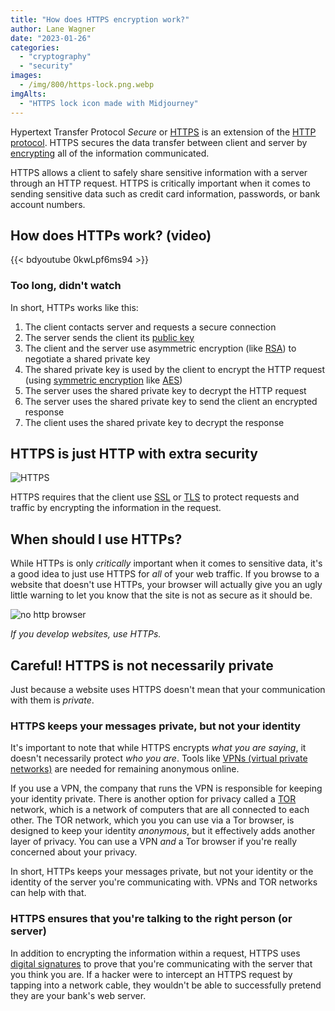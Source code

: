```yaml
---
title: "How does HTTPS encryption work?"
author: Lane Wagner
date: "2023-01-26"
categories: 
  - "cryptography"
  - "security"
images:
  - /img/800/https-lock.png.webp
imgAlts:
  - "HTTPS lock icon made with Midjourney"
---
```



Hypertext Transfer Protocol *Secure* or [HTTPS](https://developer.mozilla.org/en-US/docs/Glossary/https) is an extension of the [HTTP protocol](http://boot.dev/learn/learn-http). HTTPS secures the data transfer between client and server by [encrypting](https://developer.mozilla.org/en-US/docs/Glossary/Encryption) all of the information communicated.

HTTPS allows a client to safely share sensitive information with a server through an HTTP request. HTTPS is critically important when it comes to sending sensitive data such as credit card information, passwords, or bank account numbers.

## How does HTTPs work? (video)

{{< bdyoutube 0kwLpf6ms94 >}}

### Too long, didn't watch

In short, HTTPs works like this:

1. The client contacts server and requests a secure connection
2. The server sends the client its [public key](https://en.wikipedia.org/wiki/Public-key_cryptography)
3. The client and the server use asymmetric encryption (like [RSA](https://en.wikipedia.org/wiki/RSA_(cryptosystem))) to negotiate a shared private key
4. The shared private key is used by the client to encrypt the HTTP request (using [symmetric encryption](https://en.wikipedia.org/wiki/Symmetric-key_algorithm) like [AES](https://blog.boot.dev/cryptography/aes-256-cipher/))
5. The server uses the shared private key to decrypt the HTTP request
6. The server uses the shared private key to send the client an encrypted response
7. The client uses the shared private key to decrypt the response

## HTTPS is just HTTP with extra security

![HTTPS](https://i.imgur.com/iOkQUdG.png)

HTTPS requires that the client use [SSL](https://developer.mozilla.org/en-US/docs/Glossary/SSL) or [TLS](https://developer.mozilla.org/en-US/docs/Glossary/TLS) to protect requests and traffic by encrypting the information in the request.

## When should I use HTTPs?

While HTTPs is only *critically* important when it comes to sensitive data, it's a good idea to just use HTTPS for *all* of your web traffic. If you browse to a website that doesn't use HTTPs, your browser will actually give you an ugly little warning to let you know that the site is not as secure as it should be.

![no http browser](/img/800/no-https.png.webp)

*If you develop websites, use HTTPs.*

## Careful! HTTPS is not necessarily private

Just because a website uses HTTPS doesn't mean that your communication with them is *private*.

### HTTPS keeps your messages private, but not your identity

It's important to note that while HTTPS encrypts *what you are saying*, it doesn't necessarily protect *who you are*. Tools like [VPNs (virtual private networks)](https://nordvpn.com/what-is-a-vpn/) are needed for remaining anonymous online.

If you use a VPN, the company that runs the VPN is responsible for keeping your identity private. There is another option for privacy called a [TOR](https://www.torproject.org/) network, which is a network of computers that are all connected to each other. The TOR network, which you you can use via a Tor browser, is designed to keep your identity *anonymous*, but it effectively adds another layer of privacy. You can use a VPN *and* a Tor browser if you're really concerned about your privacy.

In short, HTTPs keeps your messages private, but not your identity or the identity of the server you're communicating with. VPNs and TOR networks can help with that.

### HTTPS ensures that you're talking to the right person (or server)

In addition to encrypting the information within a request, HTTPS uses [digital signatures](https://en.wikipedia.org/wiki/Digital_signature) to prove that you're communicating with the server that you think you are. If a hacker were to intercept an HTTPS request by tapping into a network cable, they wouldn't be able to successfully pretend they are your bank's web server.
